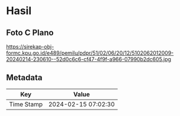 # Hasil

## Foto C Plano

https://sirekap-obj-formc.kpu.go.id/e489/pemilu/pdpr/51/02/06/20/12/5102062012009-20240214-230610--52d0c6c6-cf47-4f9f-a966-07990b2dc605.jpg


## Metadata

| Key        | Value               |
| ---------- | ------------------- |
| Time Stamp | 2024-02-15 07:02:30 |



